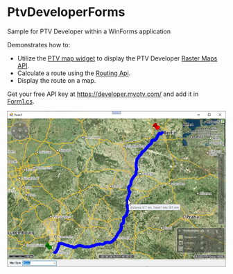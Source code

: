 # PtvDeveloperForms
Sample for PTV Developer within a WinForms application

Demonstrates how to:
* Utilize the [PTV map widget](https://github.com/ptv-logistics/xserver.net) to display the PTV Developer [Raster Maps API](https://developer.myptv.com/en/documentation/raster-maps-api).
* Calculate a route using the [Routing Api](https://developer.myptv.com/en/documentation/routing-api).
* Display the route on a map.

Get your free API key at https://developer.myptv.com/ and add it in [Form1.cs](https://github.com/oliverheilig/PtvDeveloperForms/blob/8cecf60679ccfe60441dcd014c9cfa4887366eb7/Form1.cs#L23).

![screenshot](https://raw.githubusercontent.com/oliverheilig/PtvDeveloperForms/master/screenshot.jpg)
